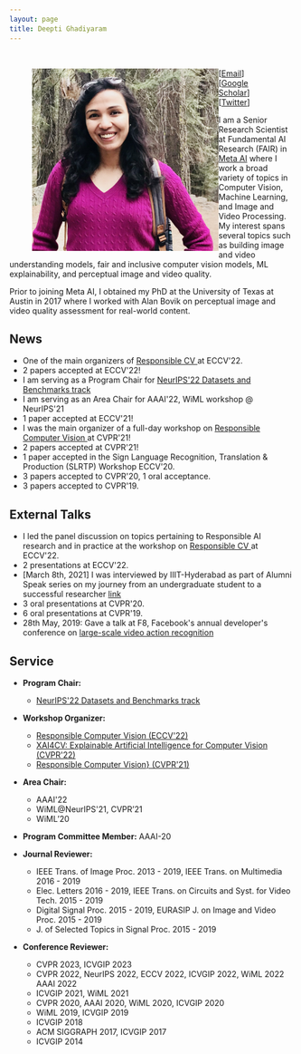 ```yaml
---
layout: page
title: Deepti Ghadiyaram
---
```

<br>
<figure>
 <img align="left" src="/assets/img/deepti_pic_cropped.png" width="330">
<figcaption> [<a href="mailto: deeptigp [at] fb [dot] com">Email</a>] [<a href="https://scholar.google.com/citations?user=NyKCrmoAAAAJ&hl=en&authuser=1">Google Scholar</a>] [<a href="https://twitter.com/deeptigp">Twitter</a>] </figcaption>
</figure>
I am a Senior Research Scientist at Fundamental AI Research (FAIR) in <a href="https://ai.facebook.com/research/"> Meta AI</a> where I work a broad variety of topics in Computer Vision, Machine Learning, and Image and Video Processing. My interest spans several topics such as building image and video understanding models, fair and inclusive computer vision models, ML explainability, and perceptual image and video quality.

Prior to joining Meta AI, I obtained my PhD at the University of Texas at Austin in 2017 where I worked with Alan Bovik on perceptual image and video quality assessment for real-world content. 

## News
- One of the main organizers of <a href="https://sites.google.com/view/rcv-at-eccv-2022/home"> Responsible CV </a> at ECCV'22.
- 2 papers accepted at ECCV'22!
- I am serving as a Program Chair for <a href="https://neurips.cc/Conferences/2022/CallForDatasetsBenchmarks"> NeurIPS'22 Datasets and Benchmarks track </a>
- I am serving as an Area Chair for AAAI'22, WiML workshop @ NeurIPS'21
- 1 paper accepted at ECCV'21!
- I was the main organizer of a full-day workshop on <a href="https://sites.google.com/view/rcv-cvpr2021"> Responsible Computer Vision </a> at CVPR'21! 
- 2 papers accepted at CVPR'21!
- 1 paper accepted in the Sign Language Recognition, Translation & Production (SLRTP) Workshop  ECCV'20.
- 3 papers accepted to CVPR'20, 1 oral acceptance.
- 3 papers accepted to CVPR'19.

## External Talks 
- I led the panel discussion on topics pertaining to Responsible AI research and in practice at the workshop on <a href="https://sites.google.com/view/rcv-at-eccv-2022/home"> Responsible CV </a> at ECCV'22.
- 2 presentations at ECCV'22.
- [March 8th, 2021] I was interviewed by IIIT-Hyderabad as part of Alumni Speak series on my journey from an undergraduate student to a successful researcher <a href="https://www.youtube.com/watch?v=aELF0h8fqfo"> link </a> 
- 3 oral presentations at CVPR'20.
- 6 oral presentations at CVPR'19.
- 28th May, 2019: Gave a talk at F8, Facebook's annual developer's conference on <a href="https://www.youtube.com/watch?v=5RcC18WEruk"> large-scale video action recognition </a>


## Service
- **Program Chair:** 
    - <a href="https://neurips.cc/Conferences/2022/CallForDatasetsBenchmarks">NeurIPS'22 Datasets and Benchmarks track </a>
- **Workshop Organizer:** 
   - <a href="https://sites.google.com/view/rcv-at-eccv-2022/home"> Responsible Computer Vision (ECCV'22) </a>
   - <a href="https://xai4cv.github.io/workshop"> XAI4CV: Explainable Artificial Intelligence for Computer Vision (CVPR'22) </a>
   - <a href="https://sites.google.com/view/rcv-cvpr2021"> Responsible Computer Vision} (CVPR'21) </a>

- **Area Chair:** 
    - AAAI'22
    - WiML@NeurIPS'21, CVPR’21
    - WiML’20

- **Program Committee Member:** AAAI-20

- **Journal Reviewer:** 
   - IEEE Trans. of Image Proc. 2013 - 2019, IEEE Trans. on Multimedia 2016 - 2019
   - Elec. Letters 2016 - 2019, IEEE Trans. on Circuits and Syst. for Video Tech. 2015 - 2019
   - Digital Signal Proc. 2015 - 2019, EURASIP J. on Image and Video Proc. 2015 - 2019
   - J. of Selected Topics in Signal Proc. 2015 - 2019
   
- **Conference Reviewer:** 
    - CVPR 2023, ICVGIP 2023
    - CVPR 2022, NeurIPS 2022, ECCV 2022, ICVGIP 2022, WiML 2022 AAAI 2022
    - ICVGIP 2021, WiML 2021
    - CVPR 2020, AAAI 2020, WiML 2020, ICVGIP 2020
    - WiML 2019, ICVGIP 2019
    - ICVGIP 2018
    - ACM SIGGRAPH 2017, ICVGIP 2017
    - ICVGIP 2014
